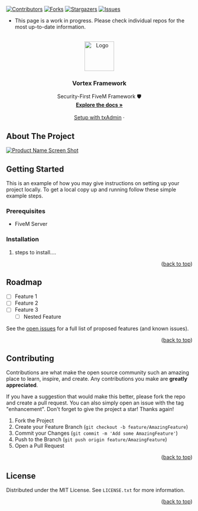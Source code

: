 <!-- Template From: https://github.com/othneildrew/Best-README-Template/blob/master/BLANK_README.md -->
<a name="readme-top"></a>
[![Contributors][contributors-shield]][contributors-url]
[![Forks][forks-shield]][forks-url]
[![Stargazers][stars-shield]][stars-url]
[![Issues][issues-shield]][issues-url]

* This page is a work in progress. Please check individual repos for the most up-to-date information.

<!-- PROJECT LOGO -->
<br />
<div align="center">
  <a href="https://github.com/Vortex-Framework">
    <img src="images/logo.png" alt="Logo" width="80" height="80">
  </a>

<h3 align="center">Vortex Framework</h3>

  <p align="center">
    Security-First FiveM Framework 🛡️
    <br />
    <a href="https://github.com/Vortex-Framework/vortex-core"><strong>Explore the docs »</strong></a>
    <br />
    <br />
    <a href="https://github.com/Vortex-Framework/vortex-core">Setup with txAdmin</a>
    ·
  </p>
</div>



<!-- ABOUT THE PROJECT -->
## About The Project

[![Product Name Screen Shot][product-screenshot]](https://example.com)

<!-- GETTING STARTED -->
## Getting Started

This is an example of how you may give instructions on setting up your project locally.
To get a local copy up and running follow these simple example steps.

### Prerequisites

* FiveM Server

### Installation

1. steps to install....

<p align="right">(<a href="#readme-top">back to top</a>)</p>

<!-- ROADMAP -->
## Roadmap

- [ ] Feature 1
- [ ] Feature 2
- [ ] Feature 3
    - [ ] Nested Feature

See the [open issues](https://github.com/Vortex-Framework/vortex-core/issues) for a full list of proposed features (and known issues).

<p align="right">(<a href="#readme-top">back to top</a>)</p>



<!-- CONTRIBUTING -->
## Contributing

Contributions are what make the open source community such an amazing place to learn, inspire, and create. Any contributions you make are **greatly appreciated**.

If you have a suggestion that would make this better, please fork the repo and create a pull request. You can also simply open an issue with the tag "enhancement".
Don't forget to give the project a star! Thanks again!

1. Fork the Project
2. Create your Feature Branch (`git checkout -b feature/AmazingFeature`)
3. Commit your Changes (`git commit -m 'Add some AmazingFeature'`)
4. Push to the Branch (`git push origin feature/AmazingFeature`)
5. Open a Pull Request

<p align="right">(<a href="#readme-top">back to top</a>)</p>



<!-- LICENSE -->
## License

Distributed under the MIT License. See `LICENSE.txt` for more information.

<p align="right">(<a href="#readme-top">back to top</a>)</p>

<!-- MARKDOWN LINKS & IMAGES -->
<!-- https://www.markdownguide.org/basic-syntax/#reference-style-links -->
[contributors-shield]: https://img.shields.io/github/contributors/Vortex-Framework/vortex-core.svg?style=for-the-badge
[contributors-url]: https://github.com/Vortex-Framework/vortex-core/graphs/contributors
[forks-shield]: https://img.shields.io/github/forks/Vortex-Framework/vortex-core.svg?style=for-the-badge
[forks-url]: https://github.com/Vortex-Framework/vortex-core/network/members
[stars-shield]: https://img.shields.io/github/stars/Vortex-Framework/vortex-core.svg?style=for-the-badge
[stars-url]: https://github.com/Vortex-Framework/vortex-core/stargazers
[issues-shield]: https://img.shields.io/github/issues/Vortex-Framework/vortex-core.svg?style=for-the-badge
[issues-url]: https://github.com/Vortex-Framework/vortex-core/issues
[license-shield]: https://img.shields.io/github/license/Vortex-Framework/vortex-core.svg?style=for-the-badge
[license-url]: https://github.com/Vortex-Framework/vortex-core/blob/master/LICENSE.txt
[product-screenshot]: images/screenshot.png

